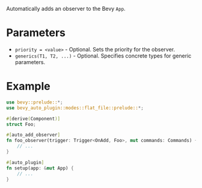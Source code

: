 Automatically adds an observer to the Bevy `App`.

# Parameters
- `priority = <value>` - Optional. Sets the priority for the observer.
- `generics(T1, T2, ...)` - Optional. Specifies concrete types for generic parameters.

# Example
```rust
use bevy::prelude::*;
use bevy_auto_plugin::modes::flat_file::prelude::*;

#[derive(Component)]
struct Foo;

#[auto_add_observer]
fn foo_observer(trigger: Trigger<OnAdd, Foo>, mut commands: Commands) {
    // ...
}

#[auto_plugin]
fn setup(app: &mut App) {
    // ...
}
```
